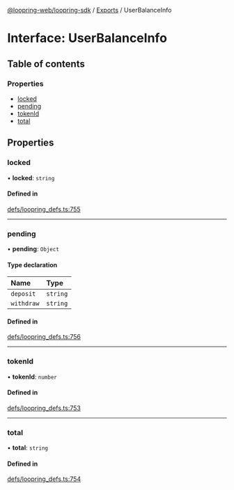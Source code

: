 [@loopring-web/loopring-sdk](../README.md) / [Exports](../modules.md) / UserBalanceInfo

# Interface: UserBalanceInfo

## Table of contents

### Properties

- [locked](UserBalanceInfo.md#locked)
- [pending](UserBalanceInfo.md#pending)
- [tokenId](UserBalanceInfo.md#tokenid)
- [total](UserBalanceInfo.md#total)

## Properties

### locked

• **locked**: `string`

#### Defined in

[defs/loopring_defs.ts:755](https://github.com/Loopring/loopring_sdk/blob/9d83b66/src/defs/loopring_defs.ts#L755)

___

### pending

• **pending**: `Object`

#### Type declaration

| Name | Type |
| :------ | :------ |
| `deposit` | `string` |
| `withdraw` | `string` |

#### Defined in

[defs/loopring_defs.ts:756](https://github.com/Loopring/loopring_sdk/blob/9d83b66/src/defs/loopring_defs.ts#L756)

___

### tokenId

• **tokenId**: `number`

#### Defined in

[defs/loopring_defs.ts:753](https://github.com/Loopring/loopring_sdk/blob/9d83b66/src/defs/loopring_defs.ts#L753)

___

### total

• **total**: `string`

#### Defined in

[defs/loopring_defs.ts:754](https://github.com/Loopring/loopring_sdk/blob/9d83b66/src/defs/loopring_defs.ts#L754)

